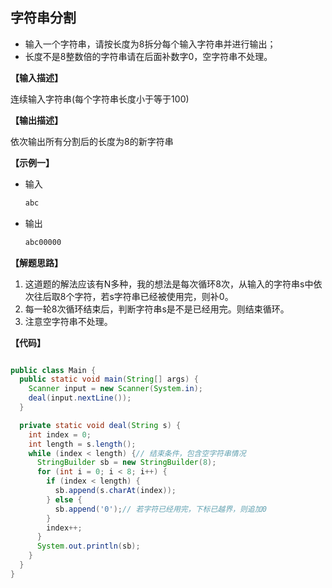 
## 字符串分割

* 输入一个字符串，请按长度为8拆分每个输入字符串并进行输出；
* 长度不是8整数倍的字符串请在后面补数字0，空字符串不处理。

**【输入描述】**

连续输入字符串(每个字符串长度小于等于100)

**【输出描述】**

依次输出所有分割后的长度为8的新字符串

**【示例一】**

- 输入

  ```bash
  abc
  ```

- 输出

  ```bash
  abc00000
  ```

**【解题思路】**

1. 这道题的解法应该有N多种，我的想法是每次循环8次，从输入的字符串s中依次往后取8个字符，若s字符串已经被使用完，则补0。
2. 每一轮8次循环结束后，判断字符串s是不是已经用完。则结束循环。
3. 注意空字符串不处理。

**【代码】**

```java

public class Main {
  public static void main(String[] args) {
    Scanner input = new Scanner(System.in);
    deal(input.nextLine());
  }

  private static void deal(String s) {
    int index = 0;
    int length = s.length();
    while (index < length) {// 结束条件，包含空字符串情况
      StringBuilder sb = new StringBuilder(8);
      for (int i = 0; i < 8; i++) {
        if (index < length) {
          sb.append(s.charAt(index));
        } else {
          sb.append('0');// 若字符已经用完，下标已越界，则追加0
        }
        index++;
      }
      System.out.println(sb);
    }
  }
}

```